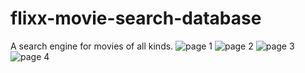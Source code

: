 # flixx-movie-search-database
A search engine for movies of all kinds. 
![page 1](https://user-images.githubusercontent.com/80214475/230683728-1f98da65-6bc6-4c79-8066-b5ebd525d73d.png)
![page 2](https://user-images.githubusercontent.com/80214475/230683743-926e9dd1-a1d5-489d-a0ea-dfb0e57b8c2b.png)
![page 3](https://user-images.githubusercontent.com/80214475/230683749-ad0e01fc-57ca-4d4d-9817-c869e0b21dcc.png)
![page 4](https://user-images.githubusercontent.com/80214475/230683754-0aaed2ca-aad8-4013-ae65-94395d46542a.png)
